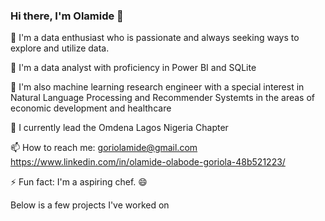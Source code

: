 ### Hi there, I'm Olamide 👋

🌱 I'm a data enthusiast who is passionate and always seeking ways to explore and utilize data.

👀 I'm a data analyst with proficiency in Power BI and SQLite

👯 I'm also machine learning research engineer with a special interest in Natural Language Processing and Recommender Systemts in the areas of economic development and healthcare

🔭 I currently lead the Omdena Lagos Nigeria Chapter

📫 How to reach me: goriolamide@gmail.com https://www.linkedin.com/in/olamide-olabode-goriola-48b521223/

⚡ Fun fact: I'm a aspiring chef. 😄


Below is a few projects I've worked on

